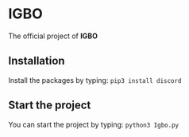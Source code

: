 # IGBO
The official project of **IGBO**
## Installation
Install the packages by typing: ```pip3 install discord```
## Start the project
You can start the project by typing: ```python3 Igbo.py```
